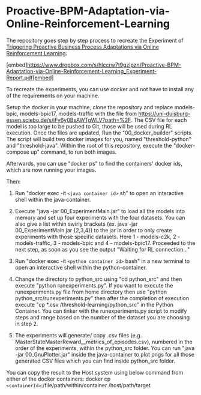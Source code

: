 # Proactive-BPM-Adaptation-via-Online-Reinforcement-Learning

The repository goes step by step process to recreate the Experiment of [Triggering Proactive Business Process Adaptations via Online Reinforcement Learning](https://doi.org/10.1007/978-3-030-58666-9_16).


[embed]https://www.dropbox.com/s/hlccrw7t9gzlpzn/Proactive-BPM-Adaptation-via-Online-Reinforcement-Learning_Experiment-Report.pdf[embed]

To recreate the experiments, you can use docker and not have to install any of the requirements on your machine.

Setup the docker in your machine, clone the repository and replace models-bpic, models-bpic17, models-traffic with the file from https://uni-duisburg-essen.sciebo.de/s/iFy6y0BsAWTgWLV?path=%2F. The CSV file for each model is too large to be pushed to Git, those will be used during RL execution. Once the files are updated, Run the "00_docker_builder" scripts. The script will build two docker images for you, named "threshold-python" and "threshold-java". Within the root of this repository, execute the "docker-compose up" command, to run both images.

Afterwards, you can use "docker ps" to find the containers' docker ids, which are now running your images.

Then:

1. Run "docker exec -it ```<java container id>``` sh" to open an interactive shell within the java-container.

2. Execute "java -jar 00_ExperimentMain.jar" to load all the models into memory and set up four experiments with the four datasets. You can also give a list within swirly brackets (ex. java -jar 00_ExperimentMain.jar {2,3,4}) to the jar in order to only create experiments with those specific datasets. Here  1 - models-c2k, 2 - models-traffic, 3 - models-bpic and 4 - models-bpic17.  Proceeded to the next step, as soon as you see the output "Waiting for RL connection..."

3. Run "docker exec -it ```<python container id>``` bash" in a new terminal to open an interactive shell within the python-container.

4. Change the directory to python_src using "cd python_src" and then execute "python runexperiments.py". If you want to execute the runexperiments.py file from home directory then use "python python_src/runexperiments.py" then after the completion of execution execute "cp *.csv /threshold-learning/python_src" in the Python Container. You can tinker with the runexperiments.py script to modify steps and range based on the number of the dataset you are choosing in step 2.

5. The experiments will generate/ copy .csv files (e.g. MasterStateMasterReward_<experiment number>_metrics_of_episodes.csv), numbered in the order of the experiments, within the python_src folder. You can run "java -jar 00_GnuPlotter.jar" inside the java-container to plot pngs for all those generated CSV files which you can find inside python_src folder.


You can copy the result to the Host system using below command from either of the docker containers:
docker cp ```<containerId>```:/file/path/within/container /host/path/target
